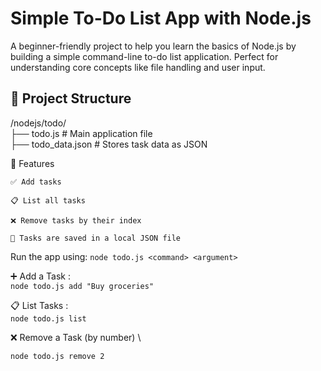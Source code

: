 # Simple To-Do List App with Node.js

A beginner-friendly project to help you learn the basics of Node.js by building a simple command-line to-do list application. Perfect for understanding core concepts like file handling and user input.

## 📁 Project Structure
/nodejs/todo/ \
├── todo.js               # Main application file \
├── todo_data.json        # Stores task data as JSON 


🚀 Features

    ✅ Add tasks

    📋 List all tasks

    ❌ Remove tasks by their index

    💾 Tasks are saved in a local JSON file

Run the app using:
`node todo.js <command> <argument>`

➕ Add a Task : \
`node todo.js add "Buy groceries"`

📋 List Tasks : \
`node todo.js list`

❌ Remove a Task (by number) \

`node todo.js remove 2`

